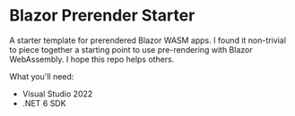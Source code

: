 # Blazor Prerender Starter
A starter template for prerendered Blazor WASM apps. I found it non-trivial to piece together a starting point to use pre-rendering with Blazor WebAssembly. I hope this repo helps others.

What you'll need:
* Visual Studio 2022
* .NET 6 SDK
